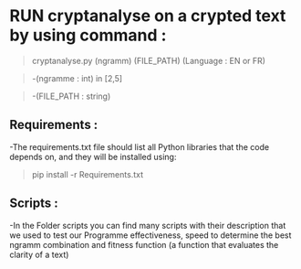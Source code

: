 # RUN cryptanalyse on a crypted text by using command :
>cryptanalyse.py  (ngramm)   (FILE_PATH)   (Language : EN or FR)

>-(ngramme : int) in [2,5]

>-(FILE_PATH : string)

## Requirements :
-The requirements.txt file should list all Python libraries that the code depends on, and they will be installed using:
>pip install -r Requirements.txt

## Scripts :
-In the Folder scripts you can find many scripts with their description that we used to test our Programme effectiveness, speed to determine the best ngramm combination and fitness function (a function that evaluates the clarity of a text)





